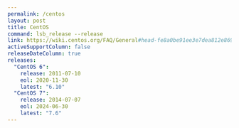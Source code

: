 ```yaml
---
permalink: /centos
layout: post
title: CentOS
command: lsb_release --release
link: https://wiki.centos.org/FAQ/General#head-fe8a0be91ee3e7dea812e8694491e1dde5b75e6d
activeSupportColumn: false
releaseDateColumn: true
releases:
  "CentOS 6":
    release: 2011-07-10
    eol: 2020-11-30
    latest: "6.10"
  "CentOS 7":
    release: 2014-07-07
    eol: 2024-06-30
    latest: "7.6"
---
```

